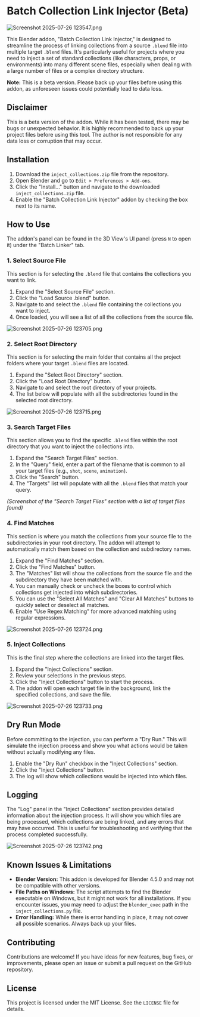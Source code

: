
# Batch Collection Link Injector (Beta)

![Screenshot 2025-07-26 123547.png](images/Screenshot%202025-07-26%20123547.png)

This Blender addon, "Batch Collection Link Injector," is designed to streamline the process of linking collections from a source `.blend` file into multiple target `.blend` files. It's particularly useful for projects where you need to inject a set of standard collections (like characters, props, or environments) into many different scene files, especially when dealing with a large number of files or a complex directory structure.

**Note:** This is a beta version. Please back up your files before using this addon, as unforeseen issues could potentially lead to data loss.

## Disclaimer

This is a beta version of the addon. While it has been tested, there may be bugs or unexpected behavior. It is highly recommended to back up your project files before using this tool. The author is not responsible for any data loss or corruption that may occur.

## Installation

1.  Download the `inject_collections.zip` file from the repository.
2.  Open Blender and go to `Edit > Preferences > Add-ons`.
3.  Click the "Install..." button and navigate to the downloaded `inject_collections.zip` file.
4.  Enable the "Batch Collection Link Injector" addon by checking the box next to its name.

## How to Use

The addon's panel can be found in the 3D View's UI panel (press `N` to open it) under the "Batch Linker" tab.

### 1. Select Source File

This section is for selecting the `.blend` file that contains the collections you want to link.

1.  Expand the "Select Source File" section.
2.  Click the "Load Source .blend" button.
3.  Navigate to and select the `.blend` file containing the collections you want to inject.
4.  Once loaded, you will see a list of all the collections from the source file.

![Screenshot 2025-07-26 123705.png](images/Screenshot%202025-07-26%20123705.png)

### 2. Select Root Directory

This section is for selecting the main folder that contains all the project folders where your target `.blend` files are located.

1.  Expand the "Select Root Directory" section.
2.  Click the "Load Root Directory" button.
3.  Navigate to and select the root directory of your projects.
4.  The list below will populate with all the subdirectories found in the selected root directory.

![Screenshot 2025-07-26 123715.png](images/Screenshot%202025-07-26%20123715.png)

### 3. Search Target Files

This section allows you to find the specific `.blend` files within the root directory that you want to inject the collections into.

1.  Expand the "Search Target Files" section.
2.  In the "Query" field, enter a part of the filename that is common to all your target files (e.g., `shot`, `scene`, `animation`).
3.  Click the "Search" button.
4.  The "Targets" list will populate with all the `.blend` files that match your query.

*(Screenshot of the "Search Target Files" section with a list of target files found)*

### 4. Find Matches

This section is where you match the collections from your source file to the subdirectories in your root directory. The addon will attempt to automatically match them based on the collection and subdirectory names.

1.  Expand the "Find Matches" section.
2.  Click the "Find Matches" button.
3.  The "Matches" list will show the collections from the source file and the subdirectory they have been matched with.
4.  You can manually check or uncheck the boxes to control which collections get injected into which subdirectories.
5.  You can use the "Select All Matches" and "Clear All Matches" buttons to quickly select or deselect all matches.
6.  Enable "Use Regex Matching" for more advanced matching using regular expressions.

![Screenshot 2025-07-26 123724.png](images/Screenshot%202025-07-26%20123724.png)

### 5. Inject Collections

This is the final step where the collections are linked into the target files.

1.  Expand the "Inject Collections" section.
2.  Review your selections in the previous steps.
3.  Click the "Inject Collections" button to start the process.
4.  The addon will open each target file in the background, link the specified collections, and save the file.

![Screenshot 2025-07-26 123733.png](images/Screenshot%202025-07-26%20123733.png)

## Dry Run Mode

Before committing to the injection, you can perform a "Dry Run." This will simulate the injection process and show you what actions would be taken without actually modifying any files.

1.  Enable the "Dry Run" checkbox in the "Inject Collections" section.
2.  Click the "Inject Collections" button.
3.  The log will show which collections would be injected into which files.

## Logging

The "Log" panel in the "Inject Collections" section provides detailed information about the injection process. It will show you which files are being processed, which collections are being linked, and any errors that may have occurred. This is useful for troubleshooting and verifying that the process completed successfully.

![Screenshot 2025-07-26 123742.png](images/Screenshot%202025-07-26%20123742.png)

## Known Issues & Limitations

*   **Blender Version:** This addon is developed for Blender 4.5.0 and may not be compatible with other versions.
*   **File Paths on Windows:** The script attempts to find the Blender executable on Windows, but it might not work for all installations. If you encounter issues, you may need to adjust the `blender_exec` path in the `inject_collections.py` file.
*   **Error Handling:** While there is error handling in place, it may not cover all possible scenarios. Always back up your files.

## Contributing

Contributions are welcome! If you have ideas for new features, bug fixes, or improvements, please open an issue or submit a pull request on the GitHub repository.

## License

This project is licensed under the MIT License. See the `LICENSE` file for details.
